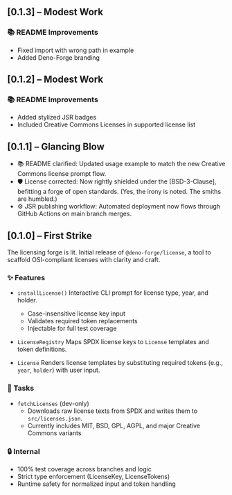## [0.1.3] – Modest Work

### 📚 README Improvements
- Fixed import with wrong path in example
- Added Deno-Forge branding

## [0.1.2] – Modest Work

### 📚 README Improvements
- Added stylized JSR badges
- Included Creative Commons Licenses in supported license list

## [0.1.1] – Glancing Blow

- 📚 README clarified: Updated usage example to match the new Creative Commons license prompt flow.
- 🛡️ License corrected: Now rightly shielded under the [BSD-3-Clause], befitting a forge of open standards.  (Yes, the irony is noted. The smiths are humbled.)
- ⚙️ JSR publishing workflow: Automated deployment now flows through GitHub Actions on main branch merges.

## [0.1.0] – First Strike

The licensing forge is lit. Initial release of `@deno-forge/license`, a tool to scaffold OSI-compliant licenses with clarity and craft.

### ✨ Features

- `installLicense()`
  Interactive CLI prompt for license type, year, and holder.
    - Case-insensitive license key input
    - Validates required token replacements
    - Injectable for full test coverage

- `LicenseRegistry`
  Maps SPDX license keys to `License` templates and token definitions.

- `License`
  Renders license templates by substituting required tokens (e.g., `year`, `holder`) with user input.

### 🔧 Tasks

- `fetchLicenses` (dev-only)
  - Downloads raw license texts from SPDX and writes them to `src/licenses.json`. 
  - Currently includes MIT, BSD, GPL, AGPL, and major Creative Commons variants

### 🔒 Internal

- 100% test coverage across branches and logic
- Strict type enforcement (LicenseKey, LicenseTokens)
- Runtime safety for normalized input and token handling